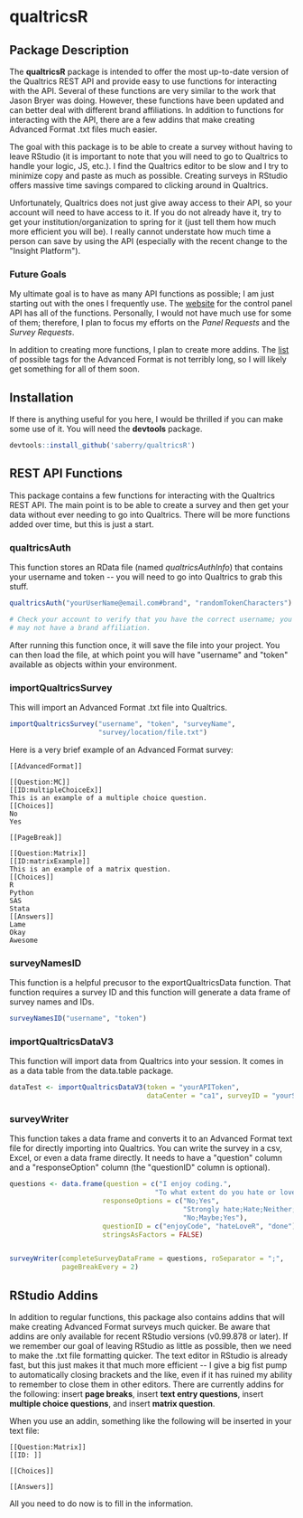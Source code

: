 qualtricsR
================

Package Description
-------------------

The **qualtricsR** package is intended to offer the most up-to-date version of the Qualtrics REST API and provide easy to use functions for interacting with the API. Several of these functions are very similar to the work that Jason Bryer was doing. However, these functions have been updated and can better deal with different brand affiliations. In addition to functions for interacting with the API, there are a few addins that make creating Advanced Format .txt files much easier.

The goal with this package is to be able to create a survey without having to leave RStudio (it is important to note that you will need to go to Qualtrics to handle your logic, JS, etc.). I find the Qualtrics editor to be slow and I try to minimize copy and paste as much as possible. Creating surveys in RStudio offers massive time savings compared to clicking around in Qualtrics.

Unfortunately, Qualtrics does not just give away access to their API, so your account will need to have access to it. If you do not already have it, try to get your institution/organization to spring for it (just tell them how much more efficient you will be). I really cannot understate how much time a person can save by using the API (especially with the recent change to the "Insight Platform").

### Future Goals

My ultimate goal is to have as many API functions as possible; I am just starting out with the ones I frequently use. The [website](https://survey.qualtrics.com/WRAPI/ControlPanel/docs.php) for the control panel API has all of the functions. Personally, I would not have much use for some of them; therefore, I plan to focus my efforts on the *Panel Requests* and the *Survey Requests*.

In addition to creating more functions, I plan to create more addins. The [list](http://www.qualtrics.com/university/researchsuite/advanced-building/advanced-options-drop-down/import-and-export-surveys/#PreparingATXTFileInAdvancedFormatForImporting) of possible tags for the Advanced Format is not terribly long, so I will likely get something for all of them soon.

Installation
------------

If there is anything useful for you here, I would be thrilled if you can make some use of it. You will need the **devtools** package.

``` r
devtools::install_github('saberry/qualtricsR')
```

REST API Functions
------------------

This package contains a few functions for interacting with the Qualtrics REST API. The main point is to be able to create a survey and then get your data without ever needing to go into Qualtrics. There will be more functions added over time, but this is just a start.

### qualtricsAuth

This function stores an RData file (named *qualtricsAuthInfo*) that contains your username and token -- you will need to go into Qualtrics to grab this stuff.

``` r
qualtricsAuth("yourUserName@email.com#brand", "randomTokenCharacters")

# Check your account to verify that you have the correct username; you may or
# may not have a brand affiliation.
```

After running this function once, it will save the file into your project. You can then load the file, at which point you will have "username" and "token" available as objects within your environment.

### importQualtricsSurvey

This will import an Advanced Format .txt file into Qualtrics.

``` r
importQualtricsSurvey("username", "token", "surveyName", 
                      "survey/location/file.txt")
```

Here is a very brief example of an Advanced Format survey:

    [[AdvancedFormat]]

    [[Question:MC]]
    [[ID:multipleChoiceEx]]
    This is an example of a multiple choice question.
    [[Choices]]
    No
    Yes

    [[PageBreak]]

    [[Question:Matrix]]
    [[ID:matrixExample]]
    This is an example of a matrix question.
    [[Choices]]
    R
    Python
    SAS
    Stata
    [[Answers]]
    Lame
    Okay
    Awesome

### surveyNamesID

This function is a helpful precusor to the exportQualtricsData function. That function requires a survey ID and this function will generate a data frame of survey names and IDs.

``` r
surveyNamesID("username", "token")
```

### importQualtricsDataV3

This function will import data from Qualtrics into your session. It comes in as a data table from the data.table package.

``` r
dataTest <- importQualtricsDataV3(token = "yourAPIToken",
                                  dataCenter = "ca1", surveyID = "yourSurveyID")
```

### surveyWriter

This function takes a data frame and converts it to an Advanced Format text file for directly importing into Qualtrics. You can write the survey in a csv, Excel, or even a data frame directly. It needs to have a "question" column and a "responseOption" column (the "questionID" column is optional).

``` r
questions <- data.frame(question = c("I enjoy coding.",
                                    "To what extent do you hate or love R?", "Done?"),
                       responseOptions = c("No;Yes", 
                                           "Strongly hate;Hate;Neither;Love;Strongly love", 
                                           "No;Maybe;Yes"),
                       questionID = c("enjoyCode", "hateLoveR", "done"), 
                       stringsAsFactors = FALSE)


surveyWriter(completeSurveyDataFrame = questions, roSeparator = ";", 
             pageBreakEvery = 2)
```

RStudio Addins
--------------

In addition to regular functions, this package also contains addins that will make creating Advanced Format surveys much quicker. Be aware that addins are only available for recent RStudio versions (v0.99.878 or later). If we remember our goal of leaving RStudio as little as possible, then we need to make the .txt file formatting quicker. The text editor in RStudio is already fast, but this just makes it that much more efficient -- I give a big fist pump to automatically closing brackets and the like, even if it has ruined my ability to remember to close them in other editors. There are currently addins for the following: insert **page breaks**, insert **text entry questions**, insert **multiple choice questions**, and insert **matrix question**.

When you use an addin, something like the following will be inserted in your text file:

    [[Question:Matrix]]
    [[ID: ]]

    [[Choices]]

    [[Answers]]

All you need to do now is to fill in the information.
